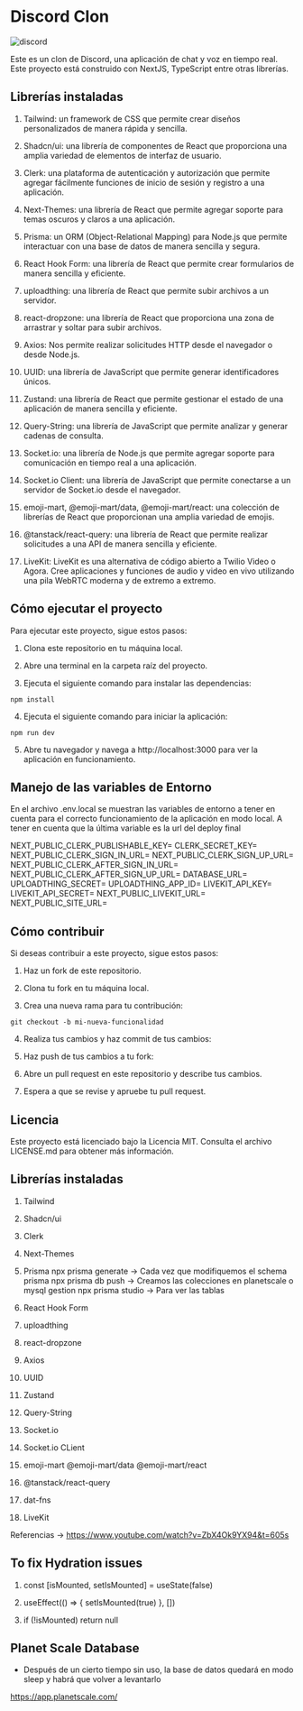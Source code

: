 # Discord Clon
![discord](https://github.com/danielmateu/discord_clone/assets/76947258/cf52e647-edca-4547-ba16-7a6e69fe3b03)

Este es un clon de Discord, una aplicación de chat y voz en tiempo real. Este proyecto está construido con NextJS, TypeScript entre otras librerías.

## Librerías instaladas

1. Tailwind: un framework de CSS que permite crear diseños personalizados de manera rápida y sencilla.

2. Shadcn/ui: una librería de componentes de React que proporciona una amplia variedad de elementos de interfaz de usuario.

3. Clerk: una plataforma de autenticación y autorización que permite agregar fácilmente funciones de inicio de sesión y registro a una aplicación.

4. Next-Themes: una librería de React que permite agregar soporte para temas oscuros y claros a una aplicación.

5. Prisma: un ORM (Object-Relational Mapping) para Node.js que permite interactuar con una base de datos de manera sencilla y segura.

6. React Hook Form: una librería de React que permite crear formularios de manera sencilla y eficiente.

7. uploadthing: una librería de React que permite subir archivos a un servidor.

8. react-dropzone: una librería de React que proporciona una zona de arrastrar y soltar para subir archivos.

9. Axios: Nos permite realizar solicitudes HTTP desde el navegador o desde Node.js.

10. UUID: una librería de JavaScript que permite generar identificadores únicos.

11. Zustand: una librería de React que permite gestionar el estado de una aplicación de manera sencilla y eficiente.

12. Query-String: una librería de JavaScript que permite analizar y generar cadenas de consulta.

13. Socket.io: una librería de Node.js que permite agregar soporte para comunicación en tiempo real a una aplicación.

14. Socket.io Client: una librería de JavaScript que permite conectarse a un servidor de Socket.io desde el navegador.

15. emoji-mart, @emoji-mart/data, @emoji-mart/react: una colección de librerías de React que proporcionan una amplia variedad de emojis.

16. @tanstack/react-query: una librería de React que permite realizar solicitudes a una API de manera sencilla y eficiente.

17. LiveKit: LiveKit es una alternativa de código abierto a Twilio Video o Agora. Cree aplicaciones y funciones de audio y video en vivo utilizando una pila WebRTC moderna y de extremo a extremo.

## Cómo ejecutar el proyecto

Para ejecutar este proyecto, sigue estos pasos:

1. Clona este repositorio en tu máquina local.

2. Abre una terminal en la carpeta raíz del proyecto.

3. Ejecuta el siguiente comando para instalar las dependencias:

```
npm install
```

4. Ejecuta el siguiente comando para iniciar la aplicación:

```
npm run dev
```

5. Abre tu navegador y navega a http://localhost:3000 para ver la aplicación en funcionamiento.

## Manejo de las variables de Entorno

En el archivo .env.local se muestran las variables de entorno a tener en cuenta para el correcto funcionamiento de la aplicación en modo local. A tener en cuenta que la última variable es la url del deploy final

NEXT_PUBLIC_CLERK_PUBLISHABLE_KEY=
CLERK_SECRET_KEY=
NEXT_PUBLIC_CLERK_SIGN_IN_URL=
NEXT_PUBLIC_CLERK_SIGN_UP_URL=
NEXT_PUBLIC_CLERK_AFTER_SIGN_IN_URL=
NEXT_PUBLIC_CLERK_AFTER_SIGN_UP_URL=
DATABASE_URL=
UPLOADTHING_SECRET=
UPLOADTHING_APP_ID=
LIVEKIT_API_KEY=
LIVEKIT_API_SECRET=
NEXT_PUBLIC_LIVEKIT_URL=
NEXT_PUBLIC_SITE_URL=

## Cómo contribuir
Si deseas contribuir a este proyecto, sigue estos pasos:

1. Haz un fork de este repositorio.

2. Clona tu fork en tu máquina local.

3. Crea una nueva rama para tu contribución:
```
git checkout -b mi-nueva-funcionalidad
```

4. Realiza tus cambios y haz commit de tus cambios:

5. Haz push de tus cambios a tu fork:

6. Abre un pull request en este repositorio y describe tus cambios.

7. Espera a que se revise y apruebe tu pull request.

## Licencia
Este proyecto está licenciado bajo la Licencia MIT. Consulta el archivo LICENSE.md para obtener más información.

## Librerías instaladas

1. Tailwind
2. Shadcn/ui
3. Clerk
4. Next-Themes
5. Prisma
   npx prisma generate -> Cada vez que modifiquemos el schema prisma
   npx prisma db push -> Creamos las colecciones en planetscale o mysql gestion
   npx prisma studio -> Para ver las tablas

6. React Hook Form
7. uploadthing
8. react-dropzone

9. Axios
10. UUID

11. Zustand
12. Query-String

13. Socket.io
14. Socket.io CLient

15. emoji-mart @emoji-mart/data @emoji-mart/react
16. @tanstack/react-query

17. dat-fns
18. LiveKit

Referencias -> https://www.youtube.com/watch?v=ZbX4Ok9YX94&t=605s

## To fix Hydration issues

1. const [isMounted, setIsMounted] = useState(false)

2. useEffect(() => {
   setIsMounted(true)
   }, [])
3. if (!isMounted) return null

## Planet Scale Database

- Después de un cierto tiempo sin uso, la base de datos quedará en modo sleep y habrá que volver a levantarlo

https://app.planetscale.com/
